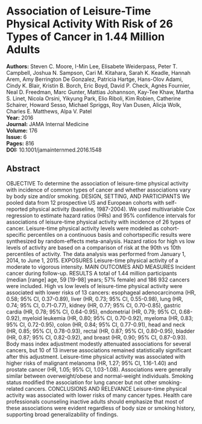 # Association of Leisure-Time Physical Activity With Risk of 26 Types of Cancer in 1.44 Million Adults

**Authors:** Steven C. Moore, I-Min Lee, Elisabete Weiderpass, Peter T. Campbell, Joshua N. Sampson, Cari M. Kitahara, Sarah K. Keadle, Hannah Arem, Amy Berrington De Gonzalez, Patricia Hartge, Hans-Olov Adami, Cindy K. Blair, Kristin B. Borch, Eric Boyd, David P. Check, Agnès Fournier, Neal D. Freedman, Marc Gunter, Mattias Johannson, Kay-Tee Khaw, Martha S. Linet, Nicola Orsini, Yikyung Park, Elio Riboli, Kim Robien, Catherine Schairer, Howard Sesso, Michael Spriggs, Roy Van Dusen, Alicja Wolk, Charles E. Matthews, Alpa V. Patel  
**Year:** 2016  
**Journal:** JAMA Internal Medicine  
**Volume:** 176  
**Issue:** 6  
**Pages:** 816  
**DOI:** 10.1001/jamainternmed.2016.1548  

## Abstract
OBJECTIVE To determine the association of leisure-time physical activity with incidence of common types of cancer and whether associations vary by body size and/or smoking. DESIGN, SETTING, AND PARTICIPANTS We pooled data from 12 prospective US and European cohorts with self-reported physical activity (baseline, 1987-2004). We used multivariable Cox regression to estimate hazard ratios (HRs) and 95% confidence intervals for associations of leisure-time physical activity with incidence of 26 types of cancer. Leisure-time physical activity levels were modeled as cohort-specific percentiles on a continuous basis and cohortspecific results were synthesized by random-effects meta-analysis. Hazard ratios for high vs low levels of activity are based on a comparison of risk at the 90th vs 10th percentiles of activity. The data analysis was performed from January 1, 2014, to June 1, 2015. EXPOSURES Leisure-time physical activity of a moderate to vigorous intensity. MAIN OUTCOMES AND MEASURES Incident cancer during follow-up.
RESULTS A total of 1.44 million participants (median [range] age, 59 [19-98] years; 57% female) and 186 932 cancers were included. High vs low levels of leisure-time physical activity were associated with lower risks of 13 cancers: esophageal adenocarcinoma (HR, 0.58; 95% CI, 0.37-0.89), liver (HR, 0.73; 95% CI, 0.55-0.98), lung (HR, 0.74; 95% CI, 0.71-0.77), kidney (HR, 0.77; 95% CI, 0.70-0.85), gastric cardia (HR, 0.78; 95% CI, 0.64-0.95), endometrial (HR, 0.79; 95% CI, 0.68-0.92), myeloid leukemia (HR, 0.80; 95% CI, 0.70-0.92), myeloma (HR, 0.83; 95% CI, 0.72-0.95), colon (HR, 0.84; 95% CI, 0.77-0.91), head and neck (HR, 0.85; 95% CI, 0.78-0.93), rectal (HR, 0.87; 95% CI, 0.80-0.95), bladder (HR, 0.87; 95% CI, 0.82-0.92), and breast (HR, 0.90; 95% CI, 0.87-0.93). Body mass index adjustment modestly attenuated associations for several cancers, but 10 of 13 inverse associations remained statistically significant after this adjustment. Leisure-time physical activity was associated with higher risks of malignant melanoma (HR, 1.27; 95% CI, 1.16-1.40) and prostate cancer (HR, 1.05; 95% CI, 1.03-1.08). Associations were generally similar between overweight/obese and normal-weight individuals. Smoking status modified the association for lung cancer but not other smoking-related cancers.
CONCLUSIONS AND RELEVANCE Leisure-time physical activity was associated with lower risks of many cancer types. Health care professionals counseling inactive adults should emphasize that most of these associations were evident regardless of body size or smoking history, supporting broad generalizability of findings.

